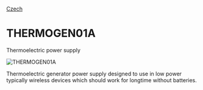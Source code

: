 
[Czech](./README.cs.md)
<!--- module --->
# THERMOGEN01A
<!--- Emodule --->

<!--- subtitle --->Thermoelectric power supply<!--- Esubtitle --->

![THERMOGEN01A](/doc/img/THERMOGEN01A_QRcode.png)

<!--- description --->Thermoelectric generator power supply designed to use in low power typically wireless devices which should work for longtime without batteries.<!--- Edescription --->
            